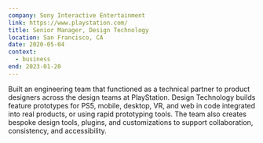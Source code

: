 ```yaml
---
company: Sony Interactive Entertainment
link: https://www.playstation.com/
title: Senior Manager, Design Technology
location: San Francisco, CA
date: 2020-05-04
context:
  - business
end: 2023-01-20
---
```


Built an engineering team that functioned as a technical partner to product designers across the design teams at PlayStation. Design Technology builds feature prototypes for PS5, mobile, desktop, VR, and web in code integrated into real products, or using rapid prototyping tools. The team also creates bespoke design tools, plugins, and customizations to support collaboration, consistency, and accessibility.
